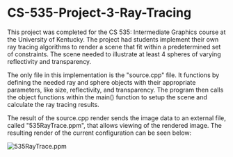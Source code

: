 # CS-535-Project-3-Ray-Tracing
This project was completed for the CS 535: Intermediate Graphics course at the University of Kentucky. The project had students implement their own ray tracing algorithms to render a scene that fit within a predetermined set of constraints. The scene needed to illustrate at least 4 spheres of varying reflectivity and transparency.

The only file in this implementation is the "source.cpp" file. It functions by defining the needed ray and sphere objects with their appropriate parameters, like size, reflectivity, and transparency. The program then calls the object functions within the main() function to setup the scene and calculate the ray tracing results.

The result of the source.cpp render sends the image data to an external file, called "535RayTrace.ppm", that allows viewing of the rendered image. The resulting render of the current configuration can be seen below:

![535RayTrace.ppm](https://imgur.com/V1x8MRD)
